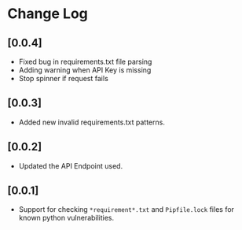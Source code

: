 # Change Log

## [0.0.4]

- Fixed bug in requirements.txt file parsing
- Adding warning when API Key is missing
- Stop spinner if request fails

## [0.0.3]

- Added new invalid requirements.txt patterns.

## [0.0.2]

- Updated the API Endpoint used.

## [0.0.1]

- Support for checking `*requirement*.txt` and `Pipfile.lock` files for known python vulnerabilities.